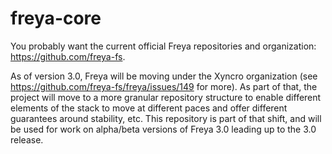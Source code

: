 # freya-core

You probably want the current official Freya repositories and organization: https://github.com/freya-fs.

As of version 3.0, Freya will be moving under the Xyncro organization (see https://github.com/freya-fs/freya/issues/149 for more). As part of that, the project will move to a more granular repository structure to enable different elements of the stack to move at different paces and offer different guarantees around stability, etc. This repository is part of that shift, and will be used for work on alpha/beta versions of Freya 3.0 leading up to the 3.0 release.
